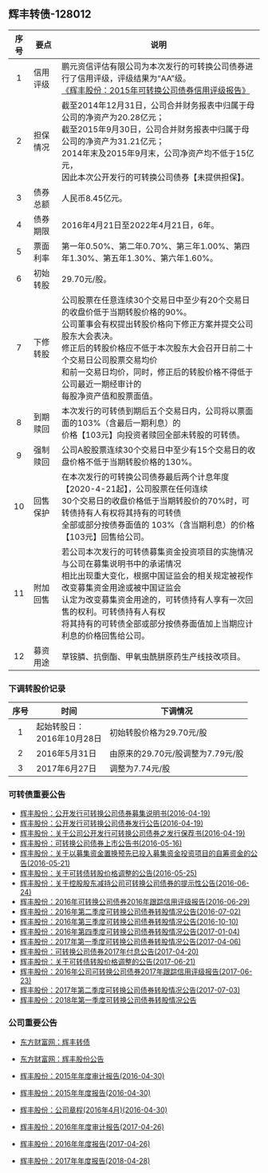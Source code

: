 ## 辉丰转债-128012

|序号|要点|说明|
|:--:|----|----|
|1|信用评级|鹏元资信评估有限公司为本次发行的可转换公司债券进行了信用评级，评级结果为“AA”级。<br>[《辉丰股份：2015年可转换公司债券信用评级报告》](http://pdf.dfcfw.com/pdf/H2_AN201604180014405931_1.pdf)|
|2|担保情况|截至2014年12月31日，公司合并财务报表中归属于母公司的净资产为20.28亿元；<br>截至2015年9月30日，公司合并财务报表中归属于母公司的净资产为31.21亿元；<br>2014年末及2015年9月末，公司净资产均不低于15亿元，<br>因此本次公开发行的可转换公司债券【未提供担保】。|
|3|债券总额|人民币8.45亿元。|
|4|债券期限|2016年4月21日至2022年4月21日，6年。|
|5|票面利率|第一年0.50%、第二年0.70%、第三年1.00%、第四年1.30%、第五年1.30%、第六年1.60%。|
|6|初始转股|29.70元/股。|
|7|下修转股|公司股票在任意连续30个交易日中至少有20个交易日的收盘价低于当期转股价格的90%。<br>公司董事会有权提出转股价格向下修正方案并提交公司股东大会表决。<br>修正后的转股价格应不低于本次股东大会召开日前二十个交易日公司股票交易均价<br>和前一交易日均价，同时，修正后的转股价格不得低于公司最近一期经审计的<br>每股净资产值和股票面值。|
|8|到期赎回|本次发行的可转债到期后五个交易日内，公司将以票面面的103%（含最后一期利息）的<br>价格【103元】向投资者赎回全部未转股的可转债。|
|9|强制赎回|公司A股股票连续30个交易日中至少有15个交易日的收盘价格不低于当期转股价格的130%。|
|10|回售保护|在本次发行的可转换公司债券最后两个计息年度【2020-4-21起】，公司股票在任何连续<br>30个交易日的收盘价格低于当期转股价的70%时，可转债持有人有权将其持有的可转债<br>全部或部分按债券面值的 103%（含当期利息）的价格【103元】回售给公司。|
|11|附加回售|若公司本次发行的可转债募集资金投资项目的实施情况与公司在募集说明书中的承诺情况<br>相比出现重大变化，根据中国证监会的相关规定被视作改变募集资金用途或被中国证监会<br>认定为改变募集资金用途的，可转债持有人享有一次回售的权利。可转债持有人有权<br>将其持有的可转债全部或部分按债券面值加上当期应计利息的价格回售给公司。|
|12|募资用途|草铵膦、抗倒酯、甲氧虫酰肼原药生产线技改项目。|

### 下调转股价记录
|序号|时间|下调情况|
|:--:|----|----|
|1|起始转股日：<br>2016年10月28日|初始转股价格为29.70元/股|
|2|2016年5月31日|由原来的29.70元/股调整为7.79元/股|
|3|2017年6月27日|调整为7.74元/股|

### 可转债重要公告
* [辉丰股份：公开发行可转换公司债券募集说明书(2016-04-19)](http://pdf.dfcfw.com/pdf/H2_AN201604180014405879_1.pdf)
* [辉丰股份：公开发行可转换公司债券发行公告(2016-04-19)](http://pdf.dfcfw.com/pdf/H2_AN201604180014405877_1.pdf)
* [辉丰股份：关于公司公开发行可转换公司债券之发行保荐书(2016-04-19)](http://pdf.dfcfw.com/pdf/H2_AN201604180014405871_1.pdf)
* [辉丰股份：可转换公司债券上市公告书(2016-05-16)](http://pdf.dfcfw.com/pdf/H2_AN201605150014850374_1.pdf)
* [辉丰股份：关于以募集资金置换预先已投入募集资金投资项目的自筹资金的公告(2016-05-21)](http://pdf.dfcfw.com/pdf/H2_AN201605200014948951_1.pdf)
* [辉丰股份：关于可转债转股价格调整的公告(2016-05-25)](http://pdf.dfcfw.com/pdf/H2_AN201605240014979201_1.pdf)
* [辉丰股份：关于控股股东减持公司可转换公司债券的提示性公告(2016-06-24)](http://pdf.dfcfw.com/pdf/H2_AN201606230016191101_1.pdf)
* [辉丰股份：2016年可转换公司债券2016年跟踪信用评级报告(2016-06-29)](http://pdf.dfcfw.com/pdf/H2_AN201606280016245750_1.pdf)
* [辉丰股份：2016年第二季度可转换公司债券转股情况公告(2016-07-02)](http://pdf.dfcfw.com/pdf/H2_AN201607010016350603_1.pdf)
* [辉丰股份：2016年第三季度可转换公司债券转股情况公告(2016-10-10)](http://pdf.dfcfw.com/pdf/H2_AN201610100021785916_1.pdf)
* [辉丰股份：2016年第四季度可转换公司债券转股情况公告(2017-01-04)](http://pdf.dfcfw.com/pdf/H2_AN201701030232889699_1.pdf)
* [辉丰股份：2017年第一季度可转换公司债券转股情况公告(2017-04-06)](http://pdf.dfcfw.com/pdf/H2_AN201704050475636167_1.pdf)
* [辉丰股份：可转换公司债券2017年付息公告(2017-04-20)](http://pdf.dfcfw.com/pdf/H2_AN201704190513648005_1.pdf)
* [辉丰股份：关于可转债转股价格调整的公告(2017-06-21)](http://pdf.dfcfw.com/pdf/H2_AN201706200658967347_1.pdf)
* [辉丰股份：2016年公司可转换公司债券2017年跟踪信用评级报告(2017-06-23)](http://pdf.dfcfw.com/pdf/H2_AN201706230664897694_1.pdf)
* [辉丰股份：2017年第二季度可转换公司债券转股情况公告(2017-07-03)](http://pdf.dfcfw.com/pdf/H2_AN201707030688112268_1.pdf)
* [辉丰股份：2018年第一季度可转换公司债券转股情况公告](http://pdf.dfcfw.com/pdf/H2_AN201804021115379028_1.pdf)

### 公司重要公告
* [东方财富网：辉丰转债](http://quote.eastmoney.com/sz128012.html)
* [东方财富网：辉丰股份公告](http://data.eastmoney.com/notices/stock/002496.html)
* [辉丰股份：2015年年度审计报告(2016-04-30)](http://pdf.dfcfw.com/pdf/H2_AN201604290014627687_1.pdf)
* [辉丰股份：2015年年度报告(2016-04-30)](http://pdf.dfcfw.com/pdf/H2_AN201604290014627695_1.pdf)
* [辉丰股份：公司章程(2016年4月)(2016-04-30)](http://pdf.dfcfw.com/pdf/H2_AN201604290014627685_1.pdf)
* [辉丰股份：2016年年度审计报告(2017-04-26)](http://pdf.dfcfw.com/pdf/H2_AN201704250530257283_1.pdf)
* [辉丰股份：2016年年度报告(2017-04-26)](http://pdf.dfcfw.com/pdf/H2_AN201704250530257279_1.pdf)

* [辉丰股份：2017年年度报告(2018-04-28)](http://pdf.dfcfw.com/pdf/H2_AN201804271132758698_1.pdf)
